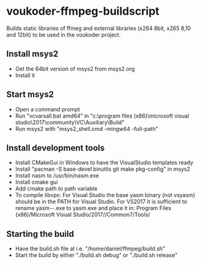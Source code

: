 # voukoder-ffmpeg-buildscript

Builds static libraries of ffmeg and external libraries (x264 8bit, x265 8,10 and 12bit) to be used in the voukoder project.

## Install msys2
- Get the 64bit version of msys2 from msys2.org
- Install it

## Start msys2
- Open a command prompt
- Run "vcvarsall.bat amd64" in "c:\program files (x86)\microsoft visual studio\2017\community\VC\Auxiliary\Build"
- Run msys2 with "msys2_shell.cmd -mingw64 -full-path"

## Install development tools
- Install CMakeGui in Windows to have the VisualStudio templates ready
- Install "pacman -S base-devel binutils git make pkg-config" in msys2
- Install nasm to /usr/bin/nasm.exe
- Install cmake gui
- Add cmake path to path variable
- To compile libvpx: 
         For Visual Studio the base yasm binary (not vsyasm) should be in the
         PATH for Visual Studio. For VS2017 it is sufficient to rename
         yasm-<version>-<arch>.exe to yasm.exe and place it in:
         Program Files (x86)/Microsoft Visual Studio/2017/<level>/Common7/Tools/

## Starting the build
- Have the build.sh file at i.e. "/home/daniel/ffmpeg/build.sh"
- Start the build by either "./build.sh debug" or "./build.sh release"
